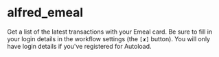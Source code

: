 # alfred_emeal

Get a list of the latest transactions with your Emeal card. Be sure to fill in your login details in the workflow settings (the `[𝒙]` button). You will only have login details if you've registered for Autoload.

